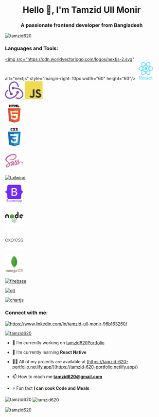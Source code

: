 <h1 align="center">Hello 👋, I'm Tamzid Ull Monir</h1>
<h3 align="center">A passionate frontend developer from Bangladesh</h3>

<p align="left"> <img width="180" height="30" src="https://komarev.com/ghpvc/?username=tamzid620&label=Profile%20views&color=0e75b6&style=flat" alt="tamzid620" /> </p>


<h3 align="left">Languages and Tools:</h3>
<!-- ------------------------------------------------------------------------------------------------ -->
<p align="left"> 

<!-- nextjs logo -->
<a href="https://nextjs.org/" target="_blank" rel="noreferrer"> <img src="https://cdn.worldvectorlogo.com/logos/nextjs-2.svg" alt="nextjs" style="margin-right: 10px width="60" height="60"/> </a> <!-- react js logo  --><a href="https://reactjs.org/" target="_blank" rel="noreferrer"> <img src="https://raw.githubusercontent.com/devicons/devicon/master/icons/react/react-original-wordmark.svg" alt="react" width="60" height="60"/> </a> <!-- redux logo  --><a href="https://redux.js.org" target="_blank" rel="noreferrer"> <img src="https://raw.githubusercontent.com/devicons/devicon/master/icons/redux/redux-original.svg" alt="redux" width="60" height="60"/> </a><!-- javascript logo --><a href="https://developer.mozilla.org/en-US/docs/Web/JavaScript" target="_blank" rel="noreferrer"> <img src="https://raw.githubusercontent.com/devicons/devicon/master/icons/javascript/javascript-original.svg" alt="javascript" width="60" height="60"/> </a>
<!-- html logo  -->
 <a href="https://www.w3.org/html/" target="_blank" rel="noreferrer"> <img src="https://raw.githubusercontent.com/devicons/devicon/master/icons/html5/html5-original-wordmark.svg" alt="html5" width="60" height="60"/> </a> 
<!-- css logo  -->
<a href="https://www.w3schools.com/css/" target="_blank" rel="noreferrer"> <img src="https://raw.githubusercontent.com/devicons/devicon/master/icons/css3/css3-original-wordmark.svg" alt="css3" width="60" height="60"/> </a>
<!-- sass logo  -->
 <a href="https://sass-lang.com" target="_blank" rel="noreferrer"> <img src="https://raw.githubusercontent.com/devicons/devicon/master/icons/sass/sass-original.svg" alt="sass" width="60" height="60"/> </a> 
<!-- tailwind css logo  -->
<a href="https://tailwindcss.com/" target="_blank" rel="noreferrer"> <img src="https://www.vectorlogo.zone/logos/tailwindcss/tailwindcss-icon.svg" alt="tailwind" width="60" height="60"/> </a> 
<!-- bootstrap logo  -->
<a href="https://getbootstrap.com" target="_blank" rel="noreferrer"> <img src="https://raw.githubusercontent.com/devicons/devicon/master/icons/bootstrap/bootstrap-plain-wordmark.svg" alt="bootstrap" width="60" height="60"/> </a>
<!-- nodejs logo  -->
<a href="https://nodejs.org" target="_blank" rel="noreferrer"> <img src="https://raw.githubusercontent.com/devicons/devicon/master/icons/nodejs/nodejs-original-wordmark.svg" alt="nodejs" width="60" height="60"/> </a> 
<!-- express js logo  -->
 <a href="https://expressjs.com" target="_blank" rel="noreferrer"> <img src="https://raw.githubusercontent.com/devicons/devicon/master/icons/express/express-original-wordmark.svg" alt="express" width="60" height="60"/> </a>
<!-- mongodb logo  -->
 <a href="https://www.mongodb.com/" target="_blank" rel="noreferrer"> <img src="https://raw.githubusercontent.com/devicons/devicon/master/icons/mongodb/mongodb-original-wordmark.svg" alt="mongodb" width="60" height="60"/> </a> 
<!-- firebase logo  -->
 <a href="https://firebase.google.com/" target="_blank" rel="noreferrer"> <img src="https://www.vectorlogo.zone/logos/firebase/firebase-icon.svg" alt="firebase" width="60" height="60"/> </a> 
<!-- git logo  -->
<a href="https://git-scm.com/" target="_blank" rel="noreferrer"> <img src="https://www.vectorlogo.zone/logos/git-scm/git-scm-icon.svg" alt="git" width="60" height="60"/> </a>
<!-- chart js logo  -->
 <a href="https://www.chartjs.org" target="_blank" rel="noreferrer"> <img src="https://www.chartjs.org/media/logo-title.svg" alt="chartjs" width="60" height="60"/> </a> 



</p>
<!-- ------------------------------------------------------------------------------------------------ -->
<h3 align="left">Connect with me:</h3>
<p align="left">
<a href="https://linkedin.com/in/https://www.linkedin.com/in/tamzid-ull-monir-96b163260/" target="blank"><img align="center" src="https://raw.githubusercontent.com/rahuldkjain/github-profile-readme-generator/master/src/images/icons/Social/linked-in-alt.svg" alt="https://www.linkedin.com/in/tamzid-ull-monir-96b163260/" height="60" width="60" /></a>
</p>

<p align="left"> <a href="https://github.com/ryo-ma/github-profile-trophy"><img src="https://github-profile-trophy.vercel.app/?username=tamzid620" alt="tamzid620" /></a> </p>


- 🔭 I’m currently working on [tamzid620Portfolio](https://tamzid620-portfolio.vercel.app/)

- 🌱 I’m currently learning **React Native**

- 👨‍💻 All of my projects are available at [https://tamzid-620-portfolio.netlify.app/](https://tamzid-620-portfolio.netlify.app/)

- 📫 How to reach me **tamzid620@gmail.com**

- ⚡ Fun fact **I can cook Code and Meals**



<p><img align="left" src="https://github-readme-stats.vercel.app/api/top-langs?username=tamzid620&show_icons=true&locale=en&layout=compact" alt="tamzid620" /></p>

<p>&nbsp;<img align="center" src="https://github-readme-stats.vercel.app/api?username=tamzid620&show_icons=true&locale=en" alt="tamzid620" /></p>

<p><img align="center" src="https://github-readme-streak-stats.herokuapp.com/?user=tamzid620&" alt="tamzid620" /></p>
